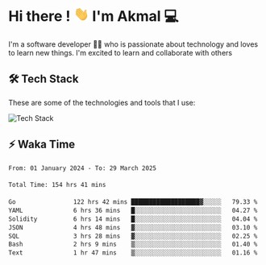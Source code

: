 # Hi there ! <img src="https://github.com/ABSphreak/ABSphreak/blob/master/gifs/Hi.gif" width="30"> I'm Akmal  💻

I'm a software developer 👨‍💻 who is passionate about technology and loves to learn new things. I'm excited to learn and collaborate with others

## 🛠️ Tech Stack

These are some of the technologies and tools that I use:

![Tech Stack](https://skillicons.dev/icons?i=typescript,nodejs,javascript,express,nest,sequelize,go,rabbitmq,python,solidity,react,vue,next,nuxtjs,webpack,vite,tailwindcss,bootstrap,css,scss,html,vercel,firebase,heroku,netlify,docker,postgresql,mongodb,redis,mysql,graphql,git,github,gitlab,vscode,figma,postman,pytorch,tensorflow,bash)

## ⚡ Waka Time
<!--START_SECTION:waka-->

```txt
From: 01 January 2024 - To: 29 March 2025

Total Time: 154 hrs 41 mins

Go                122 hrs 42 mins ███████████████████▓░░░░░   79.33 %
YAML              6 hrs 36 mins   █░░░░░░░░░░░░░░░░░░░░░░░░   04.27 %
Solidity          6 hrs 14 mins   █░░░░░░░░░░░░░░░░░░░░░░░░   04.04 %
JSON              4 hrs 48 mins   ▓░░░░░░░░░░░░░░░░░░░░░░░░   03.10 %
SQL               3 hrs 28 mins   ▓░░░░░░░░░░░░░░░░░░░░░░░░   02.25 %
Bash              2 hrs 9 mins    ▒░░░░░░░░░░░░░░░░░░░░░░░░   01.40 %
Text              1 hr 47 mins    ▒░░░░░░░░░░░░░░░░░░░░░░░░   01.16 %
```

<!--END_SECTION:waka-->



